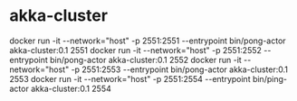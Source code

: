 # akka-cluster

docker run -it --network="host" -p 2551:2551 --entrypoint bin/pong-actor akka-cluster:0.1 2551
docker run -it --network="host" -p 2551:2552 --entrypoint bin/pong-actor akka-cluster:0.1 2552
docker run -it --network="host" -p 2551:2553 --entrypoint bin/pong-actor akka-cluster:0.1 2553
docker run -it --network="host" -p 2551:2554 --entrypoint bin/ping-actor akka-cluster:0.1 2554
